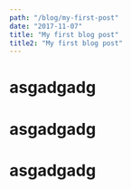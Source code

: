 ```yaml
---
path: "/blog/my-first-post"
date: "2017-11-07"
title: "My first blog post"
title2: "My first blog post"
---
```


# asgadgadg
# asgadgadg
# asgadgadg